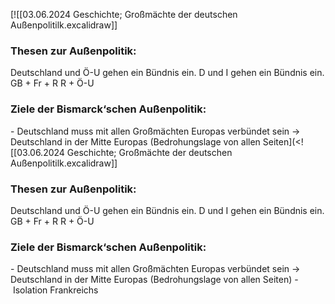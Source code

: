 [![[03.06.2024 Geschichte; Großmächte der deutschen Außenpolitilk.excalidraw]]


### Thesen zur Außenpolitik:
Deutschland und Ö-U gehen ein Bündnis ein.
D und I gehen ein Bündnis ein.
GB + Fr + R
R + Ö-U

### Ziele der Bismarck‘schen Außenpolitik:
- Deutschland muss mit allen Großmächten Europas verbündet sein
	→ Deutschland in der Mitte Europas (Bedrohungslage von allen Seiten](<![[03.06.2024 Geschichte; Großmächte der deutschen Außenpolitilk.excalidraw]]


### Thesen zur Außenpolitik:
Deutschland und Ö-U gehen ein Bündnis ein.
D und I gehen ein Bündnis ein.
GB + Fr + R
R + Ö-U

### Ziele der Bismarck‘schen Außenpolitik:
- Deutschland muss mit allen Großmächten Europas verbündet sein
	→ Deutschland in der Mitte Europas (Bedrohungslage von allen Seiten)
- Isolation Frankreichs


